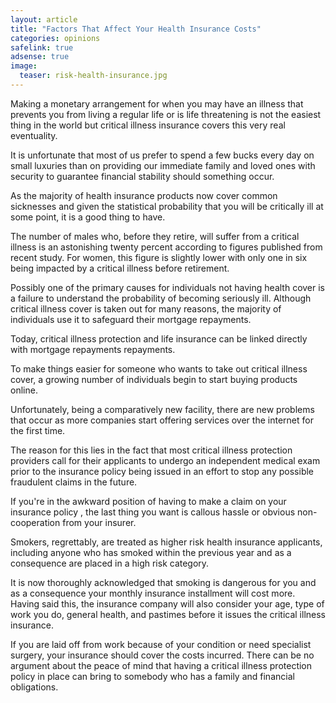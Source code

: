 ```yaml
---
layout: article
title: "Factors That Affect Your Health Insurance Costs"
categories: opinions
safelink: true
adsense: true
image:
  teaser: risk-health-insurance.jpg
---
```


Making a monetary arrangement for when you may have an illness that prevents you from living a regular life or is life threatening is not the easiest thing in the world but critical illness insurance covers this very real eventuality. 

It is unfortunate that most of us prefer to spend a few bucks every day on small luxuries than on providing our immediate family and loved ones with security to guarantee financial stability should something occur.

As the majority of health insurance products now cover common sicknesses and given the statistical probability that you will be critically ill at some point, it is a good thing to have. 

The number of males who, before they retire, will suffer from a critical illness is an astonishing twenty percent according to figures published from recent study. For women, this figure is slightly lower with only one in six being impacted by a critical illness before retirement.

Possibly one of the primary causes for individuals not having health cover is a failure to understand the probability of becoming seriously ill. Although critical illness cover is taken out for many reasons, the majority of individuals use it to safeguard their mortgage repayments. 

Today, critical illness protection and life insurance can be linked directly with mortgage repayments repayments.

To make things easier for someone who wants to take out critical illness cover, a growing number of individuals begin to start buying products online. 

Unfortunately, being a comparatively new facility, there are new problems that occur as more companies start offering services over the internet for the first time. 

The reason for this lies in the fact that most critical illness protection providers call for their applicants to undergo an independent medical exam prior to the insurance policy being issued in an effort to stop any possible fraudulent claims in the future. 

If you're in the awkward position of having to make a claim on your insurance policy , the last thing you want is callous hassle or obvious non-cooperation from your insurer.

Smokers, regrettably, are treated as higher risk health insurance applicants, including anyone who has smoked within the previous year and as a consequence are placed in a high risk category. 

It is now thoroughly acknowledged that smoking is dangerous for you and as a consequence your monthly insurance installment will cost more. Having said this, the insurance company will also consider your age, type of work you do, general health, and pastimes before it issues the critical illness insurance. 

If you are laid off from work because of your condition or need specialist surgery, your insurance should cover the costs incurred. There can be no argument about the peace of mind that having a critical illness protection policy in place can bring to somebody who has a family and financial obligations.
